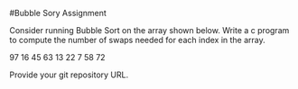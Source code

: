 #Bubble Sory Assignment

Consider running Bubble Sort on the array shown below. Write a c program to compute the number of swaps needed for each index in the array.

97 16 45 63 13 22 7 58 72

Provide your git repository URL.
